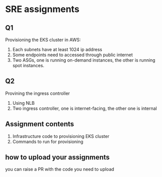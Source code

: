 # SRE assignments
## Q1

Provisioning the EKS cluster in AWS:
1. Each subnets have at least 1024 ip address
2. Some endpoints need to accessed through public internet
3. Two ASGs, one is running on-demand instances, the other is running spot instances.

## Q2
Provining the ingress controller

1. Using NLB
2. Two ingress controller, one is internet-facing, the other one is internal

## Assignment contents
1. Infrastructure code to provisioning EKS cluster
2. Commands to run for provisioning

## how to upload your assignments
you can raise a PR with the code you need to upload
